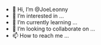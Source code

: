 - 👋 Hi, I’m @JoeLeonny
- 👀 I’m interested in ...
- 🌱 I’m currently learning ...
- 💞️ I’m looking to collaborate on ...
- 📫 How to reach me ...

<!---
JoeLeonny/JoeLeonny is a ✨ special ✨ repository because its `README.md` (this file) appears on your GitHub profile.
You can click the Preview link to take a look at your changes.
--->
